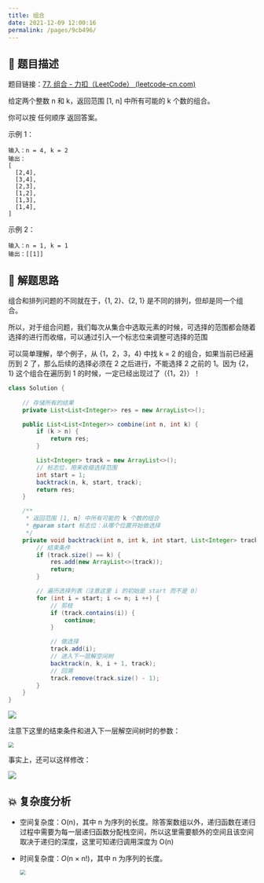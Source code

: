 ```yaml
---
title: 组合
date: 2021-12-09 12:00:16
permalink: /pages/9cb496/
---
```


## 📃 题目描述

题目链接：[77. 组合 - 力扣（LeetCode） (leetcode-cn.com)](https://leetcode-cn.com/problems/combinations/)

给定两个整数 n 和 k，返回范围 [1, n] 中所有可能的 k 个数的组合。

你可以按 任何顺序 返回答案。

示例 1：

```
输入：n = 4, k = 2
输出：
[
  [2,4],
  [3,4],
  [2,3],
  [1,2],
  [1,3],
  [1,4],
]
```

示例 2：

```
输入：n = 1, k = 1
输出：[[1]]
```

## 🔔 解题思路

组合和排列问题的不同就在于，{1, 2}、{2, 1} 是不同的排列，但却是同一个组合。

所以，对于组合问题，我们每次从集合中选取元素的时候，可选择的范围都会随着选择的进行而收缩，可以通过引入一个标志位来调整可选择的范围

可以简单理解，举个例子，从 {1，2，3，4} 中找 k = 2 的组合，如果当前已经遍历到 2 了，那么后续的选择必须在 2 之后进行，不能选择 2 之前的 1。因为 {2， 1} 这个组合在遍历到 1 的时候，一定已经出现过了（{1，2}）！


```java
class Solution {
    
    // 存储所有的结果
    private List<List<Integer>> res = new ArrayList<>();

    public List<List<Integer>> combine(int n, int k) {
        if (k > n) {
            return res;
        }

        List<Integer> track = new ArrayList<>();
        // 标志位，用来收缩选择范围
        int start = 1;
        backtrack(n, k, start, track);
        return res;
    }

    /**
     * 返回范围 [1, n] 中所有可能的 k 个数的组合
     * @param start 标志位：从哪个位置开始做选择
     */
    private void backtrack(int n, int k, int start, List<Integer> track) {
        // 结束条件
        if (track.size() == k) {
            res.add(new ArrayList<>(track));
            return;
        }

        // 遍历选择列表（注意这里 i 的初始是 start 而不是 0）
        for (int i = start; i <= n; i ++) {
            // 剪枝
            if (track.contains(i)) {
                continue;
            }

            // 做选择
            track.add(i);
            // 进入下一层解空间树
            backtrack(n, k, i + 1, track);
            // 回溯
            track.remove(track.size() - 1);
        }
    }
}
```

![](https://gitee.com/veal98/images/raw/master/img/20211209121227.png)

注意下这里的结束条件和进入下一层解空间树时的参数：

<img src="https://gitee.com/veal98/images/raw/master/img/20211209121259.png" style="zoom:67%;" />

事实上，还可以这样修改：

![](https://gitee.com/veal98/images/raw/master/img/20211209121437.png)

## 💥 复杂度分析

- 空间复杂度：O(n)，其中 n 为序列的长度。除答案数组以外，递归函数在递归过程中需要为每一层递归函数分配栈空间，所以这里需要额外的空间且该空间取决于递归的深度，这里可知递归调用深度为 O(n)

- 时间复杂度：*O*(n × n!)，其中 n 为序列的长度。

  <img src="https://gitee.com/veal98/images/raw/master/img/20211207115728.png" style="zoom:67%;" />

